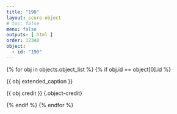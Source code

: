 ```yaml
---
title: "190"
layout: score-object
# toc: false
menu: false
outputs: [ html ]
order: 12340
object:
  - id: "190"
---
```


{% for obj in objects.object_list %}
{% if obj.id == object[0].id %}

{{ obj.extended_caption }}

{{ obj.credit }} {.object-credit}

{% endif %}
{% endfor %}
